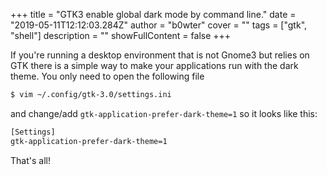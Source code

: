 +++
title = "GTK3 enable global dark mode by command line."
date = "2019-05-11T12:12:03.284Z"
author = "b0wter"
cover = ""
tags = ["gtk", "shell"]
description = ""
showFullContent = false
+++

If you're running a desktop environment that is not Gnome3 but relies on GTK there is a simple way to make your applications run with the dark theme. You only need to open the following file

```bash
$ vim ~/.config/gtk-3.0/settings.ini
```

and change/add `gtk-application-prefer-dark-theme=1` so it looks like this:

```bash
[Settings]
gtk-application-prefer-dark-theme=1
```

That's all!